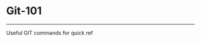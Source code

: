 # Git-101
-----------------------------------------------------------------------------------------------------------------------------------

Useful GIT commands for quick ref
